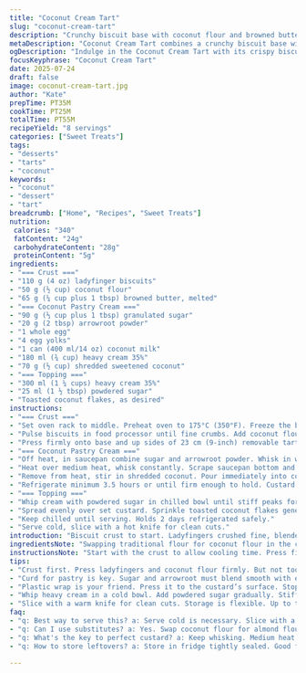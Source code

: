 ```yaml
---
title: "Coconut Cream Tart"
slug: "coconut-cream-tart"
description: "Crunchy biscuit base with coconut flour and browned butter. Rich coconut custard thickened with arrowroot, stirred continuously. Whipped cream sweetened with powdered sugar on top. Toasted coconut flakes for texture and aroma. Chill time ensures set filling and melded flavors. Holds well refrigerated for up to 2 days, best served cold."
metaDescription: "Coconut Cream Tart combines a crunchy biscuit base with rich coconut custard. Topped with whipped cream and toasted coconut for an exquisite dessert."
ogDescription: "Indulge in the Coconut Cream Tart with its crispy biscuit base and luscious coconut custard topped with whipped cream and toasted flakes."
focusKeyphrase: "Coconut Cream Tart"
date: 2025-07-24
draft: false
image: coconut-cream-tart.jpg
author: "Kate"
prepTime: PT35M
cookTime: PT25M
totalTime: PT55M
recipeYield: "8 servings"
categories: ["Sweet Treats"]
tags:
- "desserts"
- "tarts"
- "coconut"
keywords:
- "coconut"
- "dessert"
- "tart"
breadcrumb: ["Home", "Recipes", "Sweet Treats"]
nutrition: 
 calories: "340"
 fatContent: "24g"
 carbohydrateContent: "28g"
 proteinContent: "5g"
ingredients:
- "=== Crust ==="
- "110 g (4 oz) ladyfinger biscuits"
- "50 g (½ cup) coconut flour"
- "65 g (¼ cup plus 1 tbsp) browned butter, melted"
- "=== Coconut Pastry Cream ==="
- "90 g (⅓ cup plus 1 tbsp) granulated sugar"
- "20 g (2 tbsp) arrowroot powder"
- "1 whole egg"
- "4 egg yolks"
- "1 can (400 ml/14 oz) coconut milk"
- "180 ml (¾ cup) heavy cream 35%"
- "70 g (½ cup) shredded sweetened coconut"
- "=== Topping ==="
- "300 ml (1 ¼ cups) heavy cream 35%"
- "25 ml (1 ½ tbsp) powdered sugar"
- "Toasted coconut flakes, as desired"
instructions:
- "=== Crust ==="
- "Set oven rack to middle. Preheat oven to 175°C (350°F). Freeze the butter beforehand for browning effect."
- "Pulse biscuits in food processor until fine crumbs. Add coconut flour. Pour in browned butter, mix until moistened but crumbly, not wet."
- "Press firmly onto base and up sides of 23 cm (9-inch) removable tart pan. Bake 12 minutes until golden edges. Cool completely, minimum 1 hour in fridge. Can sit overnight."
- "=== Coconut Pastry Cream ==="
- "Off heat, in saucepan combine sugar and arrowroot powder. Whisk in whole egg and yolks to smooth blend. Slowly stir in coconut milk and cream."
- "Heat over medium heat, whisk constantly. Scrape saucepan bottom and edges to avoid lumps or burning. Bring to boil, thicken until custard holds heavy spoon coat, about 7–8 minutes."
- "Remove from heat, stir in shredded coconut. Pour immediately into cool crust. Cover surface with plastic wrap pressing down to prevent skin."
- "Refrigerate minimum 3.5 hours or until firm enough to hold. Custard thickens further."
- "=== Topping ==="
- "Whip cream with powdered sugar in chilled bowl until stiff peaks form."
- "Spread evenly over set custard. Sprinkle toasted coconut flakes generously on top for crunch and aroma."
- "Keep chilled until serving. Holds 2 days refrigerated safely."
- "Serve cold, slice with a hot knife for clean cuts."
introduction: "Biscuit crust to start. Ladyfingers crushed fine, blended with grainy coconut flour and nutty browned butter. Goes into oven, quick bake until golden warmth. Cooling needed, no shortcuts. Meanwhile, the filling. Sugar and arrowroot whisked smooth with eggs, creamy coconut milk and real whipping cream mixed in for body. Heat, whisk, scape, heat more. Thick custard, coconut threads stir in last. Into cooled shell, plastic pressed close to prevent skin. Chill long enough to set. Finish with whipped sugar-cream, layered thick, snowy peaks. Toasted coconut flakes scattered on top add texture, bite, and aroma that lingers cold. Refrigerate. Best cold. Simple changes bring depth and texture switch-up from usual flour bump. Keeps well days. Easy slice. Complex taste."
ingredientsNote: "Swapping traditional flour for coconut flour in the crust adds fiber and a hint of coconut fragrance while keeping the base crisp yet delicate. Browned butter instead of plain melted brings a nutty depth contrasting the tart sweetness. Arrowroot powder replaces cornstarch for a clearer, silkier pastry cream with a slight sheen. Using ladyfinger biscuits, light and airy, avoids overpowering the filling. The shredded sweetened coconut is slightly reduced for a balanced chewiness within the custard. The topping uses powdered sugar instead of granulated for smoother whipping and less graininess. Toasted coconut flakes on top add textural contrast and enhance the coconut profile. All dairy stays consistent for richness and mouthfeel."
instructionsNote: "Start with the crust to allow cooling time. Press firmly to ensure structure but not too compressed or it crumbles. Baking is precise; slightly longer brings color and a lightly toasted taste. For custard, temperature control is critical; medium heat and constant whisking prevent lumps or curdling. Scraping the pan edges is vital for even cooking and avoiding scorching pockets. Covering the surface with plastic wrap prevents a thick skin from forming which ruins texture. The chilling phase can be flexible but no less than 3 hours for proper set; overnight is even better to fuse flavors. Whip cream cold, add sugar gradually for stable peaks, but avoid over-beating or it will separate. Assemble just before serving or keep refrigerated tightly covered. Slicing with a warm knife yields cleaner slices. Variations possible with lime zest in custard or swapped toasted nuts for coconut flakes."
tips:
- "Crust first. Press ladyfingers and coconut flour firmly. But not too hard. Bake just until golden. Browned butter is crucial. Adds nutty flavor. Chill it well. Overnight is even better. Don't rush cooling."
- "Curd for pastry is key. Sugar and arrowroot must blend smooth with eggs. Stir slowly when adding coconut milk and cream. Keep whisking constantly. Prevents lumps. Heat to thicken. Scrape edges to avoid burning. Custard needs to hold coat on spoon."
- "Plastic wrap is your friend. Press it to the custard’s surface. Stops skins from forming. Chilling matters. Minimum three hours. Prefer overnight. Fuses flavors richer. Even easier to slice. They will hold shape well."
- "Whip heavy cream in a cold bowl. Add powdered sugar gradually. Stiff peaks are the goal. Don’t overbeat or else it separates. Work quickly. Spread over the custard layer. Touch it lightly with toasted flakes."
- "Slice with a warm knife for clean cuts. Storage is flexible. Up to two days in the fridge. Keep it tightly covered. Can swap toppings. Lime zest in custard is delicious. Nuts are great instead of coconut."
faq:
- "q: Best way to serve this? a: Serve cold is necessary. Slice with a hot knife. Keeps clean. People love it chilled. Flavor melds."
- "q: Can I use substitutes? a: Yes. Swap coconut flour for almond flour. Not the same but works. Arrowroot can be replaced by cornstarch. Custard consistency may vary a bit."
- "q: What's the key to perfect custard? a: Keep whisking. Medium heat is essential. Scrape edges often to prevent burning. If lumps form, blend with an immersion blender. Just a little."
- "q: How to store leftovers? a: Store in fridge tightly sealed. Good for two days. Keeps well in tart pan. No need to move it. Just slice as needed."

---
```

